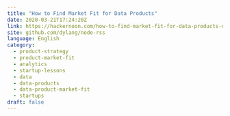 ```yaml
---
title: "How to Find Market Fit for Data Products"
date: 2020-03-21T17:24:20Z
link: https://hackernoon.com/how-to-find-market-fit-for-data-products-of6n32ac?source=rss&utm_medium=RSS&utm_source=news.12bit.vn
site: github.com/dylang/node-rss
language: English
category:
  - product-strategy
  - product-market-fit
  - analytics
  - startup-lessons
  - data
  - data-products
  - data-product-market-fit
  - startups
draft: false
---
```

